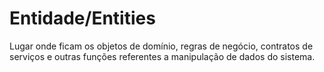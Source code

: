 # Entidade/Entities

Lugar onde ficam os objetos de domínio, regras de negócio, contratos de serviços e outras funções referentes a manipulação de dados do sistema.
